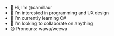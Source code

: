 - 👋 Hi, I’m @camillaur
- 👀 I’m interested in programming and UX design
- 🌱 I’m currently learning C#
- 💞️ I’m looking to collaborate on anything
- 😄 Pronouns: wawa/weewa



